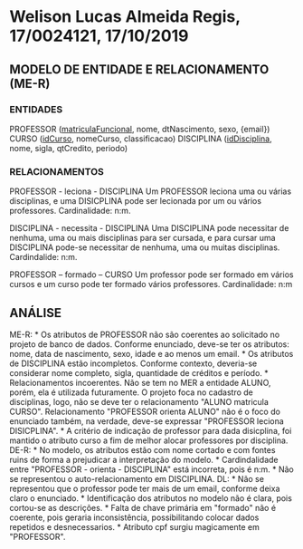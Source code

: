 # Welison Lucas Almeida Regis, 17/0024121, 17/10/2019
## MODELO DE ENTIDADE E RELACIONAMENTO (ME-R)
### ENTIDADES

PROFESSOR (<u>matriculaFuncional</u>, nome, dtNascimento, sexo, {email})
CURSO (<u>idCurso</u>, nomeCurso, classificacao)
DISCIPLINA (<u>idDisciplina</u>, nome, sigla, qtCredito, periodo)

### RELACIONAMENTOS

PROFESSOR - leciona - DISCIPLINA
Um PROFESSOR leciona uma ou várias disciplinas, e uma DISICPLINA pode ser lecionada por um ou vários professores.
Cardinalidade: n:m.

DISCIPLINA - necessita - DISCIPLINA
Uma DISCIPLINA pode necessitar de nenhuma, uma ou mais disciplinas para ser cursada, e para cursar uma DISCIPLINA pode-se necessitar de nenhuma, uma ou muitas disciplinas.
Cardindalide: n:m.

PROFESSOR – formado – CURSO
Um professor pode ser formado em vários cursos e um curso pode ter formado vários professores.
Cardinalidade: n:m	

## ANÁLISE


ME-R:
	* Os atributos de PROFESSOR não são coerentes ao solicitado no projeto de banco de dados. Conforme enunciado, deve-se ter os atributos: nome, data de nascimento, sexo, idade e ao menos um email.
	* Os atributos de DISCIPLINA estão incompletos. Conforme contexto, deveria-se considerar nome completo, sigla, quantidade de créditos e período.
	* Relacionamentos incoerentes. Não se tem no MER a entidade ALUNO, porém, ela é utilizada futuramente. O projeto foca no cadastro de disciplinas, logo, não se deve ter o relacionamento "ALUNO matricula CURSO". Relacionamento "PROFESSOR orienta ALUNO" não é o foco do enunciado também, na verdade, deve-se expressar "PROFESSOR leciona DISICPLINA".
	* A critério de indicação de professor para dada disicplina, foi mantido o atributo curso a fim de melhor alocar professores por disciplina.
DE-R:
	* No modelo, os atributos estão com nome cortado e com fontes ruins de forma a prejudicar a interpretação do modelo.
	* Cardindalidade entre "PROFESSOR - orienta - DISCIPLINA" está incorreta, pois é n:m.
	* Não se representou o auto-relacionamento em DISCIPLINA.
DL:
	* Não se representou que o professor pode ter mais de um email, conforme deixa claro o enunciado.
	* Identificação dos atributos no modelo não é clara, pois cortou-se as descrições.
	* Falta de chave primária em "formado" não é coerente, pois geraria inconsistência, possibilitando colocar dados repetidos e desnecessarios.
	* Atributo cpf surgiu magicamente em "PROFESSOR".
